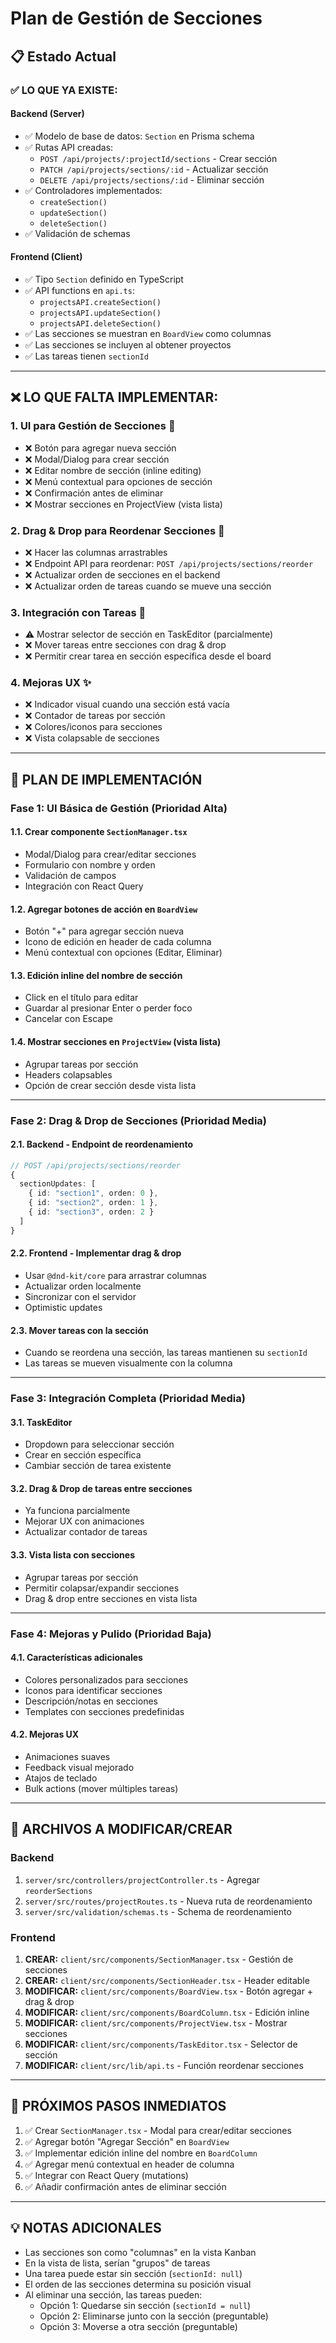 # Plan de Gestión de Secciones

## 📋 Estado Actual

### ✅ **LO QUE YA EXISTE:**

#### Backend (Server)
- ✅ Modelo de base de datos: `Section` en Prisma schema
- ✅ Rutas API creadas:
  - `POST /api/projects/:projectId/sections` - Crear sección
  - `PATCH /api/projects/sections/:id` - Actualizar sección
  - `DELETE /api/projects/sections/:id` - Eliminar sección
- ✅ Controladores implementados:
  - `createSection()`
  - `updateSection()`
  - `deleteSection()`
- ✅ Validación de schemas

#### Frontend (Client)
- ✅ Tipo `Section` definido en TypeScript
- ✅ API functions en `api.ts`:
  - `projectsAPI.createSection()`
  - `projectsAPI.updateSection()`
  - `projectsAPI.deleteSection()`
- ✅ Las secciones se muestran en `BoardView` como columnas
- ✅ Las secciones se incluyen al obtener proyectos
- ✅ Las tareas tienen `sectionId`

---

## ❌ **LO QUE FALTA IMPLEMENTAR:**

### 1. **UI para Gestión de Secciones** 🎨
- ❌ Botón para agregar nueva sección
- ❌ Modal/Dialog para crear sección
- ❌ Editar nombre de sección (inline editing)
- ❌ Menú contextual para opciones de sección
- ❌ Confirmación antes de eliminar
- ❌ Mostrar secciones en ProjectView (vista lista)

### 2. **Drag & Drop para Reordenar Secciones** 🔄
- ❌ Hacer las columnas arrastrables
- ❌ Endpoint API para reordenar: `POST /api/projects/sections/reorder`
- ❌ Actualizar orden de secciones en el backend
- ❌ Actualizar orden de tareas cuando se mueve una sección

### 3. **Integración con Tareas** 🔗
- ⚠️ Mostrar selector de sección en TaskEditor (parcialmente)
- ❌ Mover tareas entre secciones con drag & drop
- ❌ Permitir crear tarea en sección específica desde el board

### 4. **Mejoras UX** ✨
- ❌ Indicador visual cuando una sección está vacía
- ❌ Contador de tareas por sección
- ❌ Colores/iconos para secciones
- ❌ Vista colapsable de secciones

---

## 🚀 PLAN DE IMPLEMENTACIÓN

### **Fase 1: UI Básica de Gestión (Prioridad Alta)**

#### 1.1. Crear componente `SectionManager.tsx`
- Modal/Dialog para crear/editar secciones
- Formulario con nombre y orden
- Validación de campos
- Integración con React Query

#### 1.2. Agregar botones de acción en `BoardView`
- Botón "+" para agregar sección nueva
- Icono de edición en header de cada columna
- Menú contextual con opciones (Editar, Eliminar)

#### 1.3. Edición inline del nombre de sección
- Click en el título para editar
- Guardar al presionar Enter o perder foco
- Cancelar con Escape

#### 1.4. Mostrar secciones en `ProjectView` (vista lista)
- Agrupar tareas por sección
- Headers colapsables
- Opción de crear sección desde vista lista

---

### **Fase 2: Drag & Drop de Secciones (Prioridad Media)**

#### 2.1. Backend - Endpoint de reordenamiento
```typescript
// POST /api/projects/sections/reorder
{
  sectionUpdates: [
    { id: "section1", orden: 0 },
    { id: "section2", orden: 1 },
    { id: "section3", orden: 2 }
  ]
}
```

#### 2.2. Frontend - Implementar drag & drop
- Usar `@dnd-kit/core` para arrastrar columnas
- Actualizar orden localmente
- Sincronizar con el servidor
- Optimistic updates

#### 2.3. Mover tareas con la sección
- Cuando se reordena una sección, las tareas mantienen su `sectionId`
- Las tareas se mueven visualmente con la columna

---

### **Fase 3: Integración Completa (Prioridad Media)**

#### 3.1. TaskEditor
- Dropdown para seleccionar sección
- Crear en sección específica
- Cambiar sección de tarea existente

#### 3.2. Drag & Drop de tareas entre secciones
- Ya funciona parcialmente
- Mejorar UX con animaciones
- Actualizar contador de tareas

#### 3.3. Vista lista con secciones
- Agrupar tareas por sección
- Permitir colapsar/expandir secciones
- Drag & drop entre secciones en vista lista

---

### **Fase 4: Mejoras y Pulido (Prioridad Baja)**

#### 4.1. Características adicionales
- Colores personalizados para secciones
- Iconos para identificar secciones
- Descripción/notas en secciones
- Templates con secciones predefinidas

#### 4.2. Mejoras UX
- Animaciones suaves
- Feedback visual mejorado
- Atajos de teclado
- Bulk actions (mover múltiples tareas)

---

## 📝 ARCHIVOS A MODIFICAR/CREAR

### Backend
1. `server/src/controllers/projectController.ts` - Agregar `reorderSections`
2. `server/src/routes/projectRoutes.ts` - Nueva ruta de reordenamiento
3. `server/src/validation/schemas.ts` - Schema de reordenamiento

### Frontend
1. **CREAR:** `client/src/components/SectionManager.tsx` - Gestión de secciones
2. **CREAR:** `client/src/components/SectionHeader.tsx` - Header editable
3. **MODIFICAR:** `client/src/components/BoardView.tsx` - Botón agregar + drag & drop
4. **MODIFICAR:** `client/src/components/BoardColumn.tsx` - Edición inline
5. **MODIFICAR:** `client/src/components/ProjectView.tsx` - Mostrar secciones
6. **MODIFICAR:** `client/src/components/TaskEditor.tsx` - Selector de sección
7. **MODIFICAR:** `client/src/lib/api.ts` - Función reordenar secciones

---

## 🎯 PRÓXIMOS PASOS INMEDIATOS

1. ✅ Crear `SectionManager.tsx` - Modal para crear/editar secciones
2. ✅ Agregar botón "Agregar Sección" en `BoardView`
3. ✅ Implementar edición inline del nombre en `BoardColumn`
4. ✅ Agregar menú contextual en header de columna
5. ✅ Integrar con React Query (mutations)
6. ✅ Añadir confirmación antes de eliminar sección

---

## 💡 NOTAS ADICIONALES

- Las secciones son como "columnas" en la vista Kanban
- En la vista de lista, serían "grupos" de tareas
- Una tarea puede estar sin sección (`sectionId: null`)
- El orden de las secciones determina su posición visual
- Al eliminar una sección, las tareas pueden:
  - Opción 1: Quedarse sin sección (`sectionId = null`)
  - Opción 2: Eliminarse junto con la sección (preguntable)
  - Opción 3: Moverse a otra sección (preguntable)

